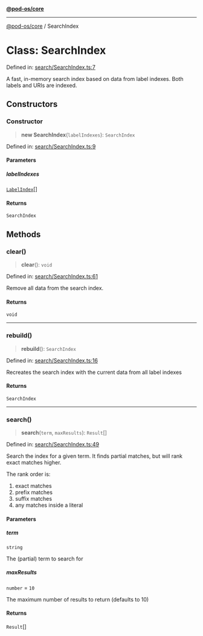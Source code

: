 [**@pod-os/core**](../README.md)

***

[@pod-os/core](../globals.md) / SearchIndex

# Class: SearchIndex

Defined in: [search/SearchIndex.ts:7](https://github.com/pod-os/PodOS/blob/1aecf6de76fa668e7779c8aad7b604e498d41244/core/src/search/SearchIndex.ts#L7)

A fast, in-memory search index based on data from label indexes. Both labels and URIs are indexed.

## Constructors

### Constructor

> **new SearchIndex**(`labelIndexes`): `SearchIndex`

Defined in: [search/SearchIndex.ts:9](https://github.com/pod-os/PodOS/blob/1aecf6de76fa668e7779c8aad7b604e498d41244/core/src/search/SearchIndex.ts#L9)

#### Parameters

##### labelIndexes

[`LabelIndex`](LabelIndex.md)[]

#### Returns

`SearchIndex`

## Methods

### clear()

> **clear**(): `void`

Defined in: [search/SearchIndex.ts:61](https://github.com/pod-os/PodOS/blob/1aecf6de76fa668e7779c8aad7b604e498d41244/core/src/search/SearchIndex.ts#L61)

Remove all data from the search index.

#### Returns

`void`

***

### rebuild()

> **rebuild**(): `SearchIndex`

Defined in: [search/SearchIndex.ts:16](https://github.com/pod-os/PodOS/blob/1aecf6de76fa668e7779c8aad7b604e498d41244/core/src/search/SearchIndex.ts#L16)

Recreates the search index with the current data from all label indexes

#### Returns

`SearchIndex`

***

### search()

> **search**(`term`, `maxResults`): `Result`[]

Defined in: [search/SearchIndex.ts:49](https://github.com/pod-os/PodOS/blob/1aecf6de76fa668e7779c8aad7b604e498d41244/core/src/search/SearchIndex.ts#L49)

Search the index for a given term. It finds partial matches, but will rank exact matches higher.

The rank order is:

 1. exact matches
 2. prefix matches
 3. suffix matches
 4. any matches inside a literal

#### Parameters

##### term

`string`

The (partial) term to search for

##### maxResults

`number` = `10`

The maximum number of results to return (defaults to 10)

#### Returns

`Result`[]
